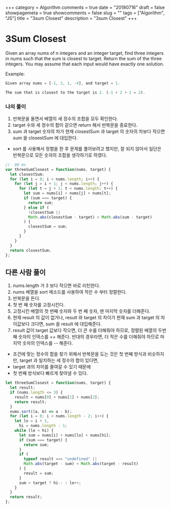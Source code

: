 +++
category = Algorithm
comments = true
date = "20180716"
draft = false
showpagemeta = true
showcomments = false
slug = ""
tags = ["Algorithm", "JS"]
title = "3sum Closest"
description = "3sum Closest"
+++

# 3Sum Closest

Given an array nums of n integers and an integer target, find three integers in nums such that the sum is closest to target. Return the sum of the three integers. You may assume that each input would have exactly one solution.

Example:

```js
Given array nums = [-1, 2, 1, -4], and target = 1.

The sum that is closest to the target is 2. (-1 + 2 + 1 = 2).
```

### 나의 풀이

1.  반복문을 돌면서 배열의 세 정수의 조합을 모두 확인한다.
2.  target 수와 세 정수의 합이 같으면 return 해서 반복문을 종료한다.
3.  sum 과 target 숫자의 차가 현재 closestSum 과 target 의 숫자의 차보다 작으면 sum 을 closestSum 에 대입한다.

- sort 를 사용해서 정렬을 한 후 문제를 풀어보려고 했지만, 잘 되지 않아서 일단은 반복문으로 모든 숫자의 조합을 생각하기로 하였다.

```js
//	80 ms
var threeSumClosest = function(nums, target) {
  let closestSum;
  for (let i = 0; i < nums.length; i++) {
    for (let j = i + 1; j < nums.length; j++) {
      for (let t = j + 1; t < nums.length; t++) {
        let sum = nums[i] + nums[j] + nums[t];
        if (sum === target) {
          return sum;
        } else if (
          !closestSum ||
          Math.abs(closestSum - target) > Math.abs(sum - target)
        ) {
          closestSum = sum;
        }
      }
    }
  }
  return closestSum;
};
```

## 다른 사람 풀이

1.  nums.length 가 3 보다 작으면 바로 리턴한다.
2.  nums 배열을 sort 메소드를 사용하여 작은 수 부터 정렬한다.
3.  반복문을 돈다.
4.  첫 번 째 숫자를 고정시킨다.
5.  고정시킨 배열의 첫 번째 숫자와 두 번 째 숫자, 맨 마지막 숫자를 더해준다.
6.  현재 result 의 값이 없거나, result 와 target 의 차이가 현재 sum 과 target 의 차이값보다 크다면, sum 을 result 에 대입해준다.
7.  result 값이 target 값보다 작으면, 더 큰 수를 더해줘야 하므로, 정렬된 배열의 두번째 숫자의 인덱스를 ++ 해준다. 반대의 경우라면, 더 작은 수를 더해줘야 하므로 마지막 숫자의 인덱스를 -- 해준다.

- 조건에 맞는 정수의 합을 찾기 위해서 반복문을 도는 것은 첫 번째 방식과 비슷하지만, target 과 일치하는 세 정수의 합이 있다면,
- target 과의 차이를 줄여갈 수 있기 때문에
- 첫 번째 방식보다 빠르게 찾아낼 수 있다.

```js
let threeSumClosest = function(nums, target) {
  let result;
  if (nums.length <= 3) {
    result = nums[0] + nums[1] + nums[2];
    return result;
  }
  nums.sort((a, b) => a - b);
  for (let i = 0; i < nums.length - 2; i++) {
    let lo = i + 1,
      hi = nums.length - 1;
    while (lo < hi) {
      let sum = nums[i] + nums[lo] + nums[hi];
      if (sum === target) {
        return sum;
      }
      if (
        typeof result === "undefined" ||
        Math.abs(target - sum) < Math.abs(target - result)
      ) {
        result = sum;
      }
      sum > target ? hi-- : lo++;
    }
  }
  return result;
};
```
